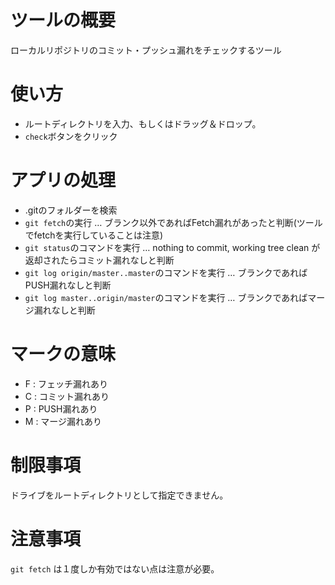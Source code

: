 # ツールの概要
ローカルリポジトリのコミット・プッシュ漏れをチェックするツール

# 使い方
* ルートディレクトリを入力、もしくはドラッグ＆ドロップ。
* `check`ボタンをクリック

# アプリの処理
* .gitのフォルダーを検索
* `git fetch`の実行 … ブランク以外であればFetch漏れがあったと判断(ツールでfetchを実行していることは注意)
* `git status`のコマンドを実行 … nothing to commit, working tree clean が返却されたらコミット漏れなしと判断
* `git log origin/master..master`のコマンドを実行 … ブランクであればPUSH漏れなしと判断
* `git log master..origin/master`のコマンドを実行 … ブランクであればマージ漏れなしと判断

# マークの意味
* F : フェッチ漏れあり
* C : コミット漏れあり
* P : PUSH漏れあり
* M : マージ漏れあり

# 制限事項
ドライブをルートディレクトリとして指定できません。

# 注意事項
`git fetch` は１度しか有効ではない点は注意が必要。
